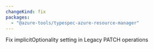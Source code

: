 ```yaml
---
changeKind: fix
packages:
  - "@azure-tools/typespec-azure-resource-manager"
---
```


Fix implicitOptionality setting in Legacy PATCH operations
